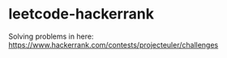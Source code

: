 # leetcode-hackerrank

Solving problems in here: https://www.hackerrank.com/contests/projecteuler/challenges